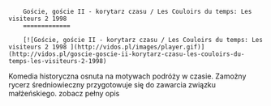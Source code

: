 
        Goście, goście II - korytarz czasu / Les Couloirs du temps: Les visiteurs 2 1998 
        =============
        
        [![Goście, goście II - korytarz czasu / Les Couloirs du temps: Les visiteurs 2 1998 ](http://vidos.pl/images/player.gif)](http://vidos.pl/goscie-goscie-ii-korytarz-czasu-les-couloirs-du-temps-les-visiteurs-2-1998)
        
        
 Komedia historyczna osnuta na motywach podróży w czasie. Zamożny rycerz średniowieczny przygotowuje się do zawarcia związku małżeńskiego. zobacz pełny opis
    